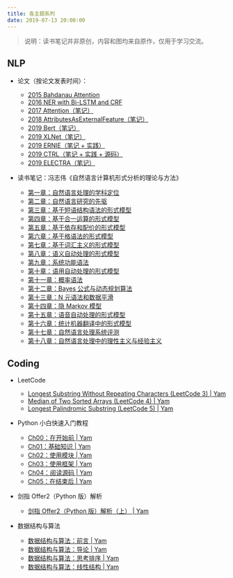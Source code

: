 ```yaml
---
title: 各主题系列
date: 2019-07-13 20:00:00
---
```


> 说明：读书笔记并非原创，内容和图均来自原作，仅用于学习交流。

## NLP

- 论文（按论文发表时间）：
    - [2015 Bahdanau Attention](https://yam.gift/2020/02/08/Paper/2020-02-08-Neural-Machine-Translation-By-Jointly-Learning-To-Align-And-Translate/)
    - [2016 NER with Bi-LSTM and CRF](https://yam.gift/2019/12/28/Paper/2019-12-28-Neural-Architectures-for-Named-Entity-Recognition/)
    - [2017 Attention（笔记）](https://yam.gift/2019/08/04/Paper/2019-08-04-Attention-Is-All-You-Need/)
    - [2018 AttributesAsExternalFeature（笔记）](https://yam.gift/2019/12/15/Paper/2019-12-15-Few-Shot-Charge-Prediction-with-Discriminative-Legal-Attributes/)
    - [2019 Bert（笔记）](https://yam.gift/2019/08/05/Paper/2019-08-05-Bert-Paper/)
    - [2019 XLNet（笔记）](https://yam.gift/2019/07/14/Paper/2019-07-14-XLNet-Paper/)
    - [2019 ERNIE（笔记 + 实践）](https://yam.gift/2019/08/02/Paper/2019-08-02-Baidu-ERNIE-Tutorial/)
    - [2019 CTRL（笔记 + 实践 + 源码）](https://yam.gift/2019/09/28/Paper/2019-09-28-CTRL/)
    - [2019 ELECTRA（笔记）](https://yam.gift/2019/12/08/Paper/2019-12-08-ELECTRA-Paper/)


- 读书笔记：冯志伟《自然语言计算机形式分析的理论与方法》
    - [第一章：自然语言处理的学科定位](https://yam.gift/2018/09/19/NLPFA/2018-09-19-Ch01-Orientation-of-NLP/)
    - [第二章：自然语言研究的先驱](https://yam.gift/2018/10/11/NLPFA/2018-10-11-Ch02-Pioneers-in-Language-Computing/)
    - [第三章：基于短语结构语法的形式模型](https://yam.gift/2018/12/22/NLPFA/2018-12-22-Ch03-Formal-Model-Based-on-Phrase-Structure-Grammar/)
    - [第四章：基于合一运算的形式模型](https://yam.gift/2019/01/09/NLPFA/2019-01-09-Ch04-Formal-Model-Based-on-Unity-Operation/)
    - [第五章：基于依存和配价的形式模型](https://yam.gift/2019/01/15/NLPFA/2019-01-15-Ch05-Formal-Model-Based-on-Dependence-and-Valence/)
    - [第六章：基于格语法的形式模型](https://yam.gift/2019/01/18/NLPFA/2019-01-18-Ch06-Formal-Model-Based-on-Grid-Grammar/)
    - [第七章：基于词汇主义的形式模型](https://yam.gift/2019/01/31/NLPFA/2019-01-31-Ch07-Formal-Model-Based-on-Lexicalism/)
    - [第八章：语义自动处理的形式模型](https://yam.gift/2019/02/15/NLPFA/2019-02-15-Ch08-Formal-Model-of-Semantic-Automatic-Processing/)
    - [第九章：系统功能语法](https://yam.gift/2019/02/21/NLPFA/2019-02-21-Ch09-System-Function-Syntax/)
    - [第十章：语用自动处理的形式模型](https://yam.gift/2019/02/27/NLPFA/2019-02-27-Ch10-Formal-Model-of-Pragmatic-Automatic-Processing/)
    - [第十一章：概率语法](https://yam.gift/2019/03/01/NLPFA/2019-03-01-Ch11-Probabilistic-Grammar/)
    - [第十二章：Bayes 公式与动态规划算法](https://yam.gift/2019/03/11/NLPFA/2019-03-11-Ch12-Bayes-and-Dynamic-Programming/)
    - [第十三章：N 元语法和数据平滑](https://yam.gift/2019/03/15/NLPFA/2019-03-15-Ch13-Ngram-and-Smoothing/)
    - [第十四章：隐 Markov 模型](https://yam.gift/2019/03/22/NLPFA/2019-03-22-Ch14-HMM/)
    - [第十五章：语音自动处理的形式模型](https://yam.gift/2019/03/29/NLPFA/2019-03-29-Ch15-Formal-Model-of-Automatic-Speech-Processing/)
    - [第十六章：统计机器翻译中的形式模型](https://yam.gift/2018/09/05/NLPFA/2019-04-04-Ch16-Formal-Model-in-Statistical-Machine-Translation/)
    - [第十七章：自然语言处理系统评测](https://yam.gift/2018/09/05/NLPFA/2019-04-08-Ch17-NLP-System-Evaluation/)
    - [第十八章：自然语言处理中的理性主义与经验主义](https://yam.gift/2019/04/08/NLPFA/2019-04-08-Ch18-Rationalism-and-Empiricism-in-NLP/)

## Coding

- LeetCode
    - [Longest Substring Without Repeating Characters (LeetCode 3) | Yam](https://yam.gift/2019/07/13/LeetCode/2019-07-13-Longest-Substring-Without-Repeating-Characters/)
    - [Median of Two Sorted Arrays (LeetCode 4) | Yam](https://yam.gift/2019/07/18/LeetCode/2019-07-15-Median-of-Two-Sorted-Arrays/)
    - [Longest Palindromic Substring (LeetCode 5) | Yam](https://yam.gift/2019/08/03/LeetCode/2019-08-03-Longest-Palindromic-Substring/)
- Python 小白快速入门教程
    - [Ch00：在开始前 | Yam](https://yam.gift/2019/04/10/Py4F/2019-04-10-Python-for-Freshman-Ch00/)
    - [Ch01：基础知识 | Yam](https://yam.gift/2019/10/02/Py4F/2019-10-02-Python-for-Freshman-Ch01/)
    - [Ch02：使用模块 | Yam](https://yam.gift/2019/10/03/Py4F/2019-10-03-Python-for-Freshman-Ch02/)
    - [Ch03：使用框架 | Yam](https://yam.gift/2019/10/10/Py4F/2019-10-10-Python-for-Freshman-Ch03/)
    - [Ch04：阅读源码 | Yam](https://yam.gift/2019/10/06/Py4F/2019-10-06-Python-for-Freshman-Ch04/)
    - [Ch05：在结束后 | Yam](https://yam.gift/2019/10/07/Py4F/2019-10-07-Python-for-Freshman-Ch05/)
- 剑指 Offer2（Python 版）解析
    - [剑指 Offer2（Python 版）解析（上） | Yam](https://yam.gift/2019/12/15/DS/2019-12-15-Coding-Review2-Explanation-Vol1/)

- 数据结构与算法
    - [数据结构与算法：前言 | Yam](https://yam.gift/2018/12/01/DS/2018-12-01-Ch00-Preface/)
    - [数据结构与算法：导论 | Yam](https://yam.gift/2018/12/21/DS/2018-12-21-Ch01-Introduction/)
    - [数据结构与算法：思考排序 | Yam](https://yam.gift/2018/12/31/DS/2018-12-31-Ch02-Thinking-Sort/)
    - [数据结构与算法：线性结构 | Yam](https://yam.gift/2019/07/13/DS/2019-07-13-Ch03-Linear-Structure/)

